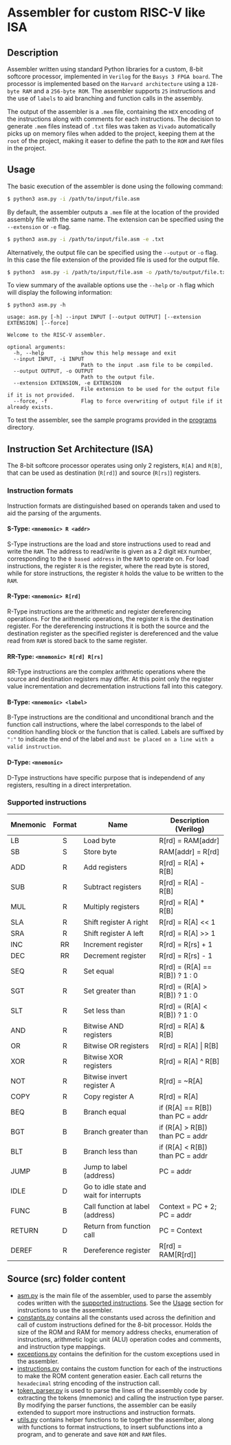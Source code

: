 # Assembler for custom RISC-V like ISA

## Description

Assembler written using standard Python libraries for a custom, 8-bit softcore processor, implemented in `Verilog` for the `Basys 3 FPGA board`. The processor is implemented based on the `Harvard architecture` using a `128-byte RAM` and a `256-byte ROM`. The assembler supports `25` instructions and the use of `labels` to aid branching and function calls in the assembly.

The output of the assembler is a `.mem` file, containing the `HEX` encoding of the instructions along with comments for each instructions. The decision to generate `.mem` files instead of `.txt` files was taken as `Vivado` automatically picks up on memory files when added to the project, keeping them at the `root` of the project, making it easer to define the path to the `ROM` and `RAM` files in the project.

## Usage

The basic execution of the assembler is done using the following command:

```bash.sh
$ python3 asm.py -i /path/to/input/file.asm
```

By default, the assembler outputs a `.mem` file at the location of the provided assembly file with the same name. The extension can be specified using the `--extension` or `-e` flag.

```bash.sh
$ python3 asm.py -i /path/to/input/file.asm -e .txt
```

Alternatively, the output file can be specified using the `--output` or `-o` flag. In this case the file extension of the provided file is used for the output file.

```bash.sh
$ python3  asm.py -i /path/to/input/file.asm -o /path/to/output/file.txt
```

To view summary of the available options use the `--help` or `-h` flag which will display the following information:

```
$ python3 asm.py -h

usage: asm.py [-h] --input INPUT [--output OUTPUT] [--extension EXTENSION] [--force]

Welcome to the RISC-V assembler.

optional arguments:
  -h, --help            show this help message and exit
  --input INPUT, -i INPUT
                        Path to the input .asm file to be compiled.
  --output OUTPUT, -o OUTPUT
                        Path to the output file.
  --extension EXTENSION, -e EXTENSION
                        File extension to be used for the output file if it is not provided.
  --force, -f           Flag to force overwriting of output file if it already exists.
```

To test the assembler, see the sample programs provided in the [programs](programs) directory.

## Instruction Set Architecture (ISA)

The 8-bit softcore processor operates using only 2 registers, `R[A]` and `R[B]`, that can be used as destination (`R[rd]`) and source (`R[rs]`) registers.

### Instruction formats

Instruction formats are distinguished based on operands taken and used to aid the parsing of the arguments.

#### **S-Type**: `<mnemonic> R <addr>`

S-Type instructions are the load and store instructions used to read and write the `RAM`. The address to read/write is given as a 2 digit `HEX` number, corresponding to the `0 based address` in the `RAM` to operate on. For load instructions, the register `R` is the register, where the read byte is stored, while for store instructions, the register `R` holds the value to be written to the `RAM`.

#### **R-Type**: `<mnemonic> R[rd]`

R-Type instructions are the arithmetic and register dereferencing operations. For the arithmetic operations, the register `R` is the destination register. For the dereferencing instructions it is both the source and the destination register as the specified register is dereferenced and the value read from `RAM` is stored back to the same register.

#### **RR-Type**: `<mnemonic> R[rd] R[rs]`

RR-Type instructions are the complex arithmetic operations where the source and destination registers may differ. At this point only the register value incrementation and decrementation instructions fall into this category.

#### **B-Type**: `<mnemonic> <label>`

B-Type instructions are the conditional and unconditional branch and the function call instructions, where the label corresponds to the label of condition handling block or the function that is called. Labels are suffixed by `":"` to indicate the end of the label and `must be placed on a line with a valid instruction`.

#### **D-Type**: `<mnemonic>`

D-Type instructions have specific purpose that is independend of any registers, resulting in a direct interpretation.

### Supported instructions

| Mnemonic  | Format| Name                                      |Description (Verilog)              |
| ---       | :---: | ---                                       | ---                               |
| LB        | S     | Load byte                                 | R[rd] = RAM[addr]                 |
| SB        | S     | Store byte                                | RAM[addr] = R[rd]                 |
| ADD       | R     | Add registers                             | R[rd] = R[A] + R[B]               |
| SUB       | R     | Subtract registers                        | R[rd] = R[A] - R[B]               |
| MUL       | R     | Multiply registers                        | R[rd] = R[A] * R[B]               |
| SLA       | R     | Shift register A right                    | R[rd] = R[A] << 1                 |
| SRA       | R     | Shift register A left                     | R[rd] = R[A] >> 1                 |
| INC       | RR    | Increment register                        | R[rd] = R[rs] + 1                 |
| DEC       | RR    | Decrement register                        | R[rd] = R[rs] - 1                 |
| SEQ       | R     | Set equal                                 | R[rd] = (R[A] == R[B]) ? 1 : 0    |
| SGT       | R     | Set greater than                          | R[rd] = (R[A] > R[B]) ? 1 : 0     |
| SLT       | R     | Set less than                             | R[rd] = (R[A] < R[B]) ? 1 : 0     |
| AND       | R     | Bitwise AND registers                     | R[rd] = R[A] & R[B]               |
| OR        | R     | Bitwise OR registers                      | R[rd] = R[A] \| R[B]              |
| XOR       | R     | Bitwise XOR registers                     | R[rd] = R[A] ^ R[B]               |
| NOT       | R     | Bitwise invert register A                 | R[rd] = ~R[A]                     |
| COPY      | R     | Copy register A                           | R[rd] = R[A]                      |
| BEQ       | B     | Branch equal                              | if (R[A] == R[B]) than PC = addr  |
| BGT       | B     | Branch greater than                       | if (R[A] > R[B]) than PC = addr   |
| BLT       | B     | Branch less than                          | if (R[A] < R[B]) than PC = addr   |
| JUMP      | B     | Jump to label (address)                   | PC = addr                         |
| IDLE      | D     | Go to idle state and wait for interrupts  |                                   |
| FUNC      | B     | Call function at label (address)          | Context = PC + 2; PC = addr       |
| RETURN    | D     | Return from function call                 | PC = Context                      |
| DEREF     | R     | Dereference register                      | R[rd] = RAM[R[rd]]                |

## Source (src) folder content
 * [asm.py](src/asm.py) is the main file of the assembler, used to parse the assembly codes written with the [supported instructions](#supported-instructions). See the [Usage](#usage) section for instructions to use the assembler.
 * [constants.py](src/constants.py) contains all the constants used across the definition and call of custom instructions defined for the 8-bit processor. Holds the size of the ROM and RAM for memory address checks, enumeration of instructions, arithmetic logic unit (ALU) operation codes and comments, and instruction type mappings.
 * [exceptions.py](src/exceptions.py) contains the definition for the custom exceptions used in the assembler.
 * [instructions.py](src/instructions.py) contains the custom function for each of the instructions to make the ROM content generation easier. Each call returns the `hexadecimal` string encoding of the instruction call.
 * [token_parser.py](src/token_parser.py) is used to parse the lines of the assembly code by extracting the tokens (mnemonic) and calling the instruction type parser. By modifying the parser functions, the assembler can be easily extended to support more instructions and instruction formats.
 * [utils.py](src/utils.py) contains helper functions to tie together the assemlber, along with functions to format instructions, to insert subfunctions into a program, and to generate and save `ROM` and `RAM` files.
